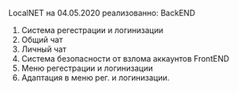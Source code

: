 LocalNET
на 04.05.2020 реализованно:
BackEND
1) Система регестрации и логинизации
2) Общий чат
3) Личный чат
4) Система безопасности от взлома аккаунтов
FrontEND
1) Меню регестрации и логинизации
2) Адаптация в меню рег. и логинизации.